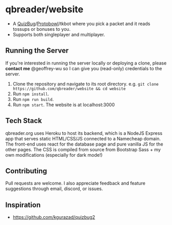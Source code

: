 # qbreader/website

- A [QuizBug](https://quizbug2.karangurazada.com/)/[Protobowl](https://protobowl.com/)/tkbot where you pick a packet and it reads tossups or bonuses to you.
- Supports both singleplayer and multiplayer.

## Running the Server

If you're interested in running the server locally or deploying a clone, please **contact me** @geoffrey-wu so I can give you (read-only) credentials to the server.

1. Clone the repository and navigate to its root directory.
   e.g. `git clone https://github.com/qbreader/website && cd website`
2. Run `npm install`.
3. Run `npm run build`.
4. Run `npm start`.
   The website is at localhost:3000

## Tech Stack

qbreader.org uses Heroku to host its backend, which is a NodeJS Express app that serves static HTML/CSS/JS connected to a Namecheap domain.
The front-end uses react for the database page and pure vanilla JS for the other pages.
The CSS is compiled from source from Bootstrap Sass + my own modifications (especially for dark mode!)

## Contributing

Pull requests are welcome.
I also appreciate feedback and feature suggestions through email, discord, or issues.

## Inspiration

- https://github.com/kgurazad/quizbug2
